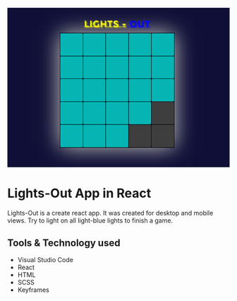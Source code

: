 ![Lights-Out](src/img/main-git.png)
# Lights-Out App in React

Lights-Out is a create react app. It was created for desktop and mobile views. Try 
to light on all light-blue lights to finish a game.

## Tools & Technology used

- Visual Studio Code
- React
- HTML
- SCSS
- Keyframes
